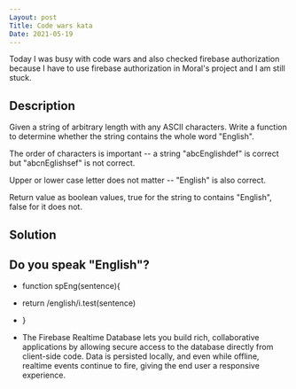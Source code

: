 ```yaml
---
Layout: post
Title: Code wars kata
Date: 2021-05-19
---
```


Today I was busy with code wars and also checked firebase authorization because I have to use firebase authorization in Moral's project and I am still stuck.

## Description

Given a string of arbitrary length with any ASCII characters. Write a function to determine whether the string contains the whole word "English".

The order of characters is important -- a string "abcEnglishdef" is correct but "abcnEglishsef" is not correct.

Upper or lower case letter does not matter -- "English" is also correct.

Return value as boolean values, true for the string to contains "English", false for it does not.

## Solution

## Do you speak "English"?

- function spEng(sentence){
- return /english/i.test(sentence)
- }

- The Firebase Realtime Database lets you build rich, collaborative applications by allowing secure access to the database directly from client-side code. Data is persisted locally, and even while offline, realtime events continue to fire, giving the end user a responsive experience.
